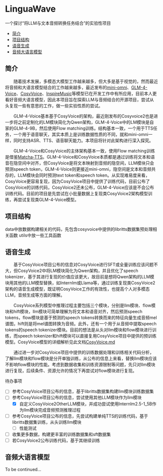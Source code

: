 # LinguaWave
一个探讨“将LLM与文本音频转换任务结合”的实验性项目

 - [简介](#简介)
 - [项目结构](#项目结构)
 - [语音生成](#语音生成)
 - [音频大语言模型](#音频大语言模型)


## 简介
&emsp;&emsp;随着技术发展，多模态大模型工作越来越多，但大多是基于视觉的，然而最近将音频和大语言模型结合的工作越来越多，最近发布的[mini-omni](https://github.com/gpt-omni/mini-omni)、[GLM-4-Voice](https://github.com/THUDM/GLM-4-Voice)、[CosyVoice](https://github.com/FunAudioLLM/CosyVoice)、[InspireMusic](https://github.com/FunAudioLLM/InspireMusic)等模型已在开发工作中有所应用，目前本人更看好音频大语言模型，因此本项目旨在探索LLM与音频结合的开源项目，尝试从头复现一些有意思的工作，做一些实验性质的尝试。

&emsp;&emsp;GLM-4-Voice基本基于CosyVoice的架构，最近刚发布的Cosyvoice2也是进一步将之前定制化的LM模块简化为Qwen架构，GLM-4-Voice中的LM模块是自家的GLM-4-9B，然后使用Flow matching训练。结构基本一致，一个用于TTS任务，一个用于语音聊天，其实本质上是训练数据性质的不同，就和mini-omni一样，同时支持ASR、TTS、语音聊天能力。本项目将针对此架构进行深入探究。

&emsp;&emsp;GLM-4-Voice和CosyVoice的主体架构基本一致，使用Flow matching训练是借鉴[Matcha-TTS](https://github.com/shivammehta25/Matcha-TTS)。GLM-4-Voice和CosyVoice本质都是通过训练将文本和语音在隐空间中对齐，但CosyVoice是将文本映射到音频的隐空间，LLM模块只会预测speech token，GLM-4-Voice则更接近mini-omni，隐空间是文本和音频共存的，LLM模块会同时预测text token和speech token。从实现难易度来看，CosyVoice更容易复现，因为CosyVoice项目中提供了训练代码，目前公布了CosyVoice的训练代码，CosyVoice2还未公布，GLM-4-Voice应该是不会公布训练代码。目前的项目是先尝试在小批量数据上复现类CosyVoice2架构模型训练，再尝试复现类GLM-4-Voice模型。

## 项目结构
data中放数据构建相关的代码，先包含cosyvoice中提供的libritts数据集预处理相关函数
utils中放一些工具函数

## 语音生成
&emsp;&emsp;基于CosyVoice项目公布的信息对CosyVoice进行SFT或全量训练应该问题不大，但CosyVoice2中将LM模块简化为Qwen架构，并且优化了speech tokenizer，基于其进行复现的价值应该更大，故目前是想将Qwen架构的LLM模块用其他的LLM模型替换，如Internlm或Llama等，通过训练复现类CosyVoice2架构的语音生成模型，既证明CosyVoice工作的有效性，也提高个人对多模态LLM，音频生成等方面的理解。

&emsp;&emsp;CosyVoice系列模型中推理过程主要包括三个模块，分别是llm模块、flow模块和hift模块，llm模块可简单理解为将文本和语音对齐，然后预测speech tokens，flow模块是基于预测的speech tokens转换而来的特征向量生成音频mel谱图，hift则是将mel谱图转换为音频。此外，还有一个用于从音频中提取speech tokens的speech tokenizer模块。目前的想法是从头对llm模块和flow模块进行训练，而speech tokenizer和hift模块可以直接复用CosyVoice项目中提供的预训练模型。CosyVoice模型的详细解析见此文档[CosyVoice.md](asserts/CosyVoice.md)

&emsp;&emsp;通过进一步对CosyVoice项目中提供的训练数据处理和训练相关代码分析，了解llm模块和flow模块是分开单独训练，从公布的信息上来看，替换llm模块应该不影响flow模块的性能。考虑到数据收集和训练资源限制等问题，先只对llm模块进行复现，后续条件、资源允许的情况下再尝试对flow模块进行复现。

待办事项
 - [ ] 参考CosyVoice项目公布的信息，基于libritts数据集构建llm模块训练数据集
 - [ ] 参考CosyVoice项目公布的信息，尝试使用其他LLM模块作为llm模块
   - [x] 自定义CosyVoice2OtherLLM模块，并成功尝试使用Internlm2.5-1_5B作为llm模块完成音频预测推理过程
 - [ ] 参考CosyVoice项目公布的信息，先尝试构建单纯TTS的训练代码，基于libritts数据集训练，从头训练llm模块
   - [ ] 性能测试
 - [ ] 收集更多数据，构建更丰富的训练数据集和sft数据集
 - [ ] 若CosyVoice2公布训练代码，基于其继续训练

## 音频大语言模型
To be continued...
